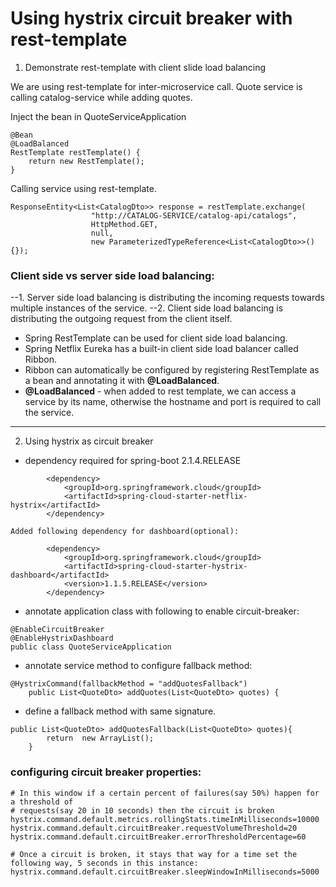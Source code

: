 # Using hystrix circuit breaker with rest-template

1. Demonstrate rest-template with client slide load balancing

We are using rest-template for inter-microservice call. Quote service is calling catalog-service while adding quotes. 

Inject the bean in QuoteServiceApplication

```
@Bean
@LoadBalanced
RestTemplate restTemplate() {
	return new RestTemplate();
}
```

Calling service using rest-template.

```
ResponseEntity<List<CatalogDto>> response = restTemplate.exchange(
				  "http://CATALOG-SERVICE/catalog-api/catalogs",
				  HttpMethod.GET,
				  null,
				  new ParameterizedTypeReference<List<CatalogDto>>(){});

```

### Client side vs server side load balancing:
--1. Server side load balancing is distributing the incoming requests towards multiple instances of the service.
--2. Client side load balancing is distributing the outgoing request from the client itself.

- Spring RestTemplate can be used for client side load balancing.
- Spring Netflix Eureka has a built-in client side load balancer called Ribbon.
- Ribbon can automatically be configured by registering RestTemplate as a bean and annotating it with **@LoadBalanced**.
- **@LoadBalanced**  - when added to rest template, we can access a service by its name, otherwise the hostname and port is required to call the service.




----------------------------------------------------------------------------------------------------------------------------------------

2. Using hystrix as circuit breaker


- dependency required for spring-boot 2.1.4.RELEASE

```
		<dependency>
			<groupId>org.springframework.cloud</groupId>
			<artifactId>spring-cloud-starter-netflix-hystrix</artifactId>
		</dependency>

Added following dependency for dashboard(optional):
		
		<dependency>
			<groupId>org.springframework.cloud</groupId>
			<artifactId>spring-cloud-starter-hystrix-dashboard</artifactId>
			<version>1.1.5.RELEASE</version>
		</dependency>
```
- annotate application class with following to enable circuit-breaker:

```
@EnableCircuitBreaker
@EnableHystrixDashboard
public class QuoteServiceApplication
```

- annotate service method to configure fallback method:

```
@HystrixCommand(fallbackMethod = "addQuotesFallback")
	public List<QuoteDto> addQuotes(List<QuoteDto> quotes) {
```

- define a fallback method with same signature.

```
public List<QuoteDto> addQuotesFallback(List<QuoteDto> quotes){
		return  new ArrayList();
	}
```


### configuring circuit breaker properties:

```
# In this window if a certain percent of failures(say 50%) happen for a threshold of 
# requests(say 20 in 10 seconds) then the circuit is broken
hystrix.command.default.metrics.rollingStats.timeInMilliseconds=10000
hystrix.command.default.circuitBreaker.requestVolumeThreshold=20
hystrix.command.default.circuitBreaker.errorThresholdPercentage=60

# Once a circuit is broken, it stays that way for a time set the following way, 5 seconds in this instance:
hystrix.command.default.circuitBreaker.sleepWindowInMilliseconds=5000

```
